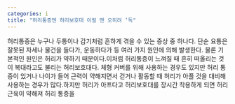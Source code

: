 ```yaml
---
categories: i
title: "허리통증엔 허리보호대 이럴 땐 오히려 ‘독"
---
```

허리통증은 누구나 두통이나 감기처럼 흔하게 겪을 수 있는 증상 중 하나다. 단순 요통은 잘못된 자세나 물건을 들다가, 운동하다가 등 여러 가지 원인에 의해 발생한다. 물론 기본적인 원인은 허리가 약하기 때문이다.이처럼 허리통증이 느껴질 때 흔히 떠올리는 것이 복대라고도 불리는 허리보호대다. 체형 커버를 위해 사용하는 경우도 있지만 허리 통증이 있거나 나이가 들어 근력이 약해지면서 걷거나 활동할 때 허리가 아플 것을 대비해 사용하는 경우가 많다.하지만 허리가 아프다고 허리보호대를 장시간 착용하게 되면 허리 근육이 약해져 허리 통증을